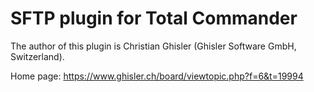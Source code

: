 # SFTP plugin for Total Commander

The author of this plugin is Christian Ghisler (Ghisler Software GmbH, Switzerland).

Home page: https://www.ghisler.ch/board/viewtopic.php?f=6&t=19994
